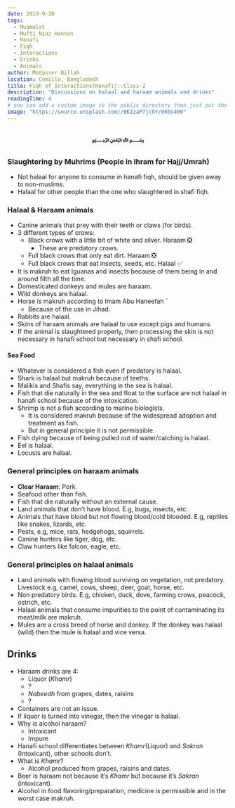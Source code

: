 ```yaml
---
date: 2019-9-30
tags:
  - Muamalat
  - Mufti Niaz Hannan
  - Hanafi
  - Fiqh
  - Interactions
  - Drinks
  - Animals
author: Modasser Billah
location: Comilla, Bangladesh
title: Fiqh of Interactions(Hanafi)::Class-2
description: "Discussions on halaal and haraam animals and drinks"
readingTime: 4
# you can add a custom image to the public directory then just put the url here for example /images/....
image: "https://source.unsplash.com//BKZzaP7jc0Y/800x400"
---
```

<h3 style="text-align: center;"> &#xFDFD;</h3>



### Slaughtering by Muhrims (People in Ihram for Hajj/Umrah)
- Not halaal for anyone to consume in hanafi fiqh, should be given away to non-muslims.
- Halaal for other people than the one who slaughtered in shafi fiqh.

### Halaal & Haraam animals

- Canine animals that prey with their teeth or claws (for birds).
- 3 different types of crows:
	- Black crows with a little bit of white and silver. Haraam  :negative_squared_cross_mark:
		- These are predatory crows.
	- Full black crows that only eat dirt. Haraam :negative_squared_cross_mark:
	- Full black crows that eat insects, seeds, etc. Halaal :white_check_mark:
- It is makruh to eat Iguanas and insects because of them being in and around filth all the time.
- Domesticated donkeys and mules are haraam.
- Wild donkeys are halaal.
- Horse is makruh according to Imam Abu Haneefah &#x613;
	- Because of the use in Jihad.
- Rabbits are halaal.
- Skins of haraam animals are halaal to use except pigs and humans.
- If the animal is slaughtered properly, then processing the skin is not necessary in hanafi school but necessary in shafi school.

#### Sea Food
- Whatever is considered a fish even if predatory is halaal.
- Shark is halaal but makruh because of teeths.
- Malikis and Shafis say, everything in the sea is halaal.
- Fish that die naturally in the sea and float to the surface are not halaal in hanafi school because of the intoxication.
- Shrimp is not a fish according to marine biologists.
	- It is considered makruh because of the widespread adoption and treatment as fish.
	- But in general principle it is not permissible.
- Fish dying because of being pulled out of water/catching is halaal.
- Eel is halaal.
- Locusts are halaal.

### General principles on haraam animals
- **Clear Haraam**: Pork.
- Seafood other than fish.
- Fish that die naturally without an external cause.
- Land animals that don’t have blood. E.g, bugs, insects, etc.
- Animals that have blood but not flowing blood/cold blooded. E.g, reptiles like snakes, lizards, etc.
- Pests, e.g, mice, rats, hedgehogs, squirrels.
- Canine hunters like tiger, dog, etc.
- Claw hunters like falcon, eagle, etc.


### General principles on halaal animals
- Land animals with flowing blood surviving on vegetation, not predatory. Livestock e.g, camel, cows, sheep, deer, goat, horse, etc.
- Non predatory birds. E.g, chicken, duck, dove, farming crows, peacock, ostrich, etc.
- Halaal animals that consume impurities to the point of contaminating its meat/milk are makruh.
- Mules are a cross breed of horse and donkey. If the donkey was halaal (wild) then the mule is halaal and vice versa.

## Drinks

- Haraam drinks are 4:
	- Liquor (_Khamr_)
	- ?
	- _Nabeedh_ from grapes, dates, raisins
	- ?
- Containers are not an issue.
- If liquor is turned into vinegar, then the vinegar is halaal.
- Why is alcohol haraam?
	- Intoxicant
	- Impure
- Hanafi school differentiates between _Khamr_(Liquor) and _Sakran_ (Intoxicant), other schools don’t.
- What is _Khamr_?
	- Alcohol produced from grapes, raisins and dates.
- Beer is haraam not because it’s _Khamr_ but because it’s _Sakran_ (intoxicant).
- Alcohol in food flavoring/preparation, medicine is permissible and in the worst case makruh.
